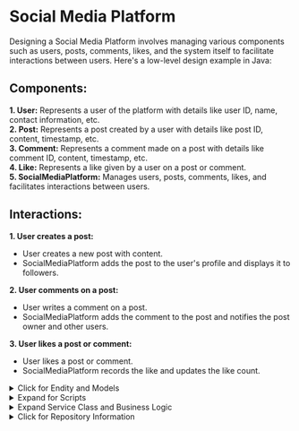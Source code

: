 # Social Media Platform

Designing a Social Media Platform involves managing various components such as users, posts, comments, likes, and the system itself to facilitate interactions between users. Here's a low-level design example in Java:

## Components:

**1.  User:** Represents a user of the platform with details like user ID, name, contact information, etc.<br />
**2.  Post:** Represents a post created by a user with details like post ID, content, timestamp, etc.<br />
**3.  Comment:** Represents a comment made on a post with details like comment ID, content, timestamp, etc.<br />
**4.  Like:** Represents a like given by a user on a post or comment.<br />
**5.  SocialMediaPlatform:** Manages users, posts, comments, likes, and facilitates interactions between users.<br />

## Interactions:

**1. User creates a post:**

*  User creates a new post with content.
*  SocialMediaPlatform adds the post to the user's profile and displays it to followers.
  
**2.  User comments on a post:**
*  User writes a comment on a post.
*  SocialMediaPlatform adds the comment to the post and notifies the post owner and other users.
  
**3.  User likes a post or comment:**
*  User likes a post or comment.
*  SocialMediaPlatform records the like and updates the like count.


<details>
  <summary> Click for Endity and Models</summary>

  ```ruby

@Entity
public class User {
    @Id
    private String userId;
    private String name;
    private String contactInfo;

    @OneToMany(mappedBy = "author")
    private List<Post> posts;

    @ManyToMany(mappedBy = "followers")
    private List<User> followers;

    // Constructors, getters, and setters
}

@Entity
public class Post {
    @Id
    private String postId;
    private String content;

    @ManyToOne
    @JoinColumn(name = "user_id")
    private User author;

    private Date timestamp;

    @OneToMany(mappedBy = "post")
    private List<Comment> comments;

    private int likeCount;
    // Constructors, getters, and setters
}


@Entity
public class Comment {
    @Id
    private String commentId;
    private String content;

    @ManyToOne
    @JoinColumn(name = "user_id")
    private User author;

    @ManyToOne
    @JoinColumn(name = "post_id")
    private Post post;

    private Date timestamp;
    // Constructors, getters, and setters
}

@Entity
public class Like {
    @Id
    @GeneratedValue(strategy = GenerationType.AUTO)
    private UUID likeId;

    @ManyToOne
    @JoinColumn(name = "user_id")
    private User user;

    @ManyToOne
    @JoinColumn(name = "post_id")
    private Post post;

    @ManyToOne
    @JoinColumn(name = "comment_id")
    private Comment comment;

    // Constructors, getters, and setters
}
  ```
</details>
<details>
  <summary>Expand for Scripts</summary>
  
```ruby
 In the Like entity:
* We added annotations to establish many-to-one relationships with User, Post, and Comment entities.
* Each relationship is mapped by a foreign key column in the likes table (user_id, post_id, comment_id).

Scripts

CREATE TABLE users (
    user_id VARCHAR(255) PRIMARY KEY,
    name VARCHAR(255),
    contact_info VARCHAR(255)
);

In the User entity, the mappedBy = "author" attribute in the @OneToMany annotation indicates that the User entity is the inverse side of the relationship with the Post entity. It correctly maps the posts field in the User entity to the author field in the Post entity.

CREATE TABLE posts (
    post_id VARCHAR(255) PRIMARY KEY,
    content TEXT,
    user_id VARCHAR(255),
    timestamp TIMESTAMP,
    like_count INT,
    FOREIGN KEY (user_id) REFERENCES users(user_id)
);

In the Post entity, the mappedBy = "post" attribute in the @OneToMany annotation indicates that the Post entity is the inverse side of the relationship with the Comment entity. It correctly maps the comments field in the Post entity to the post field in the Comment entity.

CREATE TABLE comments (
    comment_id VARCHAR(255) PRIMARY KEY,
    content TEXT,
    user_id VARCHAR(255),
    post_id VARCHAR(255),
    timestamp TIMESTAMP,
    FOREIGN KEY (user_id) REFERENCES users(user_id),
    FOREIGN KEY (post_id) REFERENCES posts(post_id)
); 
In the Comment entity, the mappedBy attribute is not needed because it does not have a bidirectional relationship with any other entity. Instead, it defines two @ManyToOne relationships with the User and Post entities, mapping the author and post fields respectively.

CREATE TABLE likes (
    like_id UUID PRIMARY KEY,
    user_id VARCHAR(255),
    post_id VARCHAR(255),
    comment_id VARCHAR(255),
    FOREIGN KEY (user_id) REFERENCES users(user_id),
    FOREIGN KEY (post_id) REFERENCES posts(post_id),
    FOREIGN KEY (comment_id) REFERENCES comments(comment_id)
);

In the Like entity, the mappedBy attribute is not used because it does not have a bidirectional relationship with any other entity. Instead, it defines three @ManyToOne relationships with the User, Post, and Comment entities, mapping the user, post, and comment fields respectively.

CREATE TABLE followers (
    user_id VARCHAR(255),
    follower_id VARCHAR(255),
    PRIMARY KEY (user_id, follower_id),
    FOREIGN KEY (user_id) REFERENCES users(user_id),
    FOREIGN KEY (follower_id) REFERENCES users(user_id)
);

CREATE TABLE user_posts (
    post_id VARCHAR(255) PRIMARY KEY,
    user_id VARCHAR(255) REFERENCES users(user_id)
);

1. Followers table will represent the many-to-many relationship between users and their followers.

In this script:
* The followers table represents the many-to-many relationship between users and their followers.
* It has two columns: user_id and follower_id, both of which are foreign keys referencing the user_id column in the users table.
* The combination of user_id and follower_id is the primary key to ensure that a user cannot have duplicate followers.

2. User-Posts Relationship table will represent the one-to-many relationship between users and their posts.

In this script:
* The user_posts table represents the one-to-many relationship between users and their posts.
* It has two columns: post_id and user_id, where user_id is a foreign key referencing the user_id column in the users table.

```
</details>


<details>
  <summary>Expand Service Class and Business Logic </summary>
  
```ruby
import java.util.*;

class SocialMediaPlatform {
    private Map<String, User> users;
    private Map<String, Post> posts;

    public SocialMediaPlatform() {
        this.users = new HashMap<>();
        this.posts = new HashMap<>();
    }

    public void registerUser(User user) {
        users.put(user.getUserId(), user);
    }

    public void createPost(String userId, String content) {
        User user = users.get(userId);
        if (user != null) {
            Post post = new Post(UUID.randomUUID().toString(), content, user, new Date(), new ArrayList<>(), 0);
            user.getPosts().add(post);
            posts.put(post.getPostId(), post);
        }
    }

    public void addComment(String postId, Comment comment) {
        Post post = posts.get(postId);
        if (post != null) {
            post.getComments().add(comment);
        }
    }

    public void likePost(String postId, User user) {
        Post post = posts.get(postId);
        if (post != null) {
            Like like = new Like(UUID.randomUUID().toString(), user, post, null);
            post.setLikeCount(post.getLikeCount() + 1);
        }
    }

    public void likeComment(String commentId, User user) {
        // Similar to likePost method, but for comments
    }

    // Other methods for user-specific operations, post-specific operations, etc.
}
```
</details>

<details>
  <summary> Click for Repository Information</summary>
  ```ruby
import org.springframework.data.jpa.repository.JpaRepository;
import org.springframework.stereotype.Repository;

@Repository
public interface UserRepository extends JpaRepository<User, String> {
}

import org.springframework.data.jpa.repository.JpaRepository;
import org.springframework.stereotype.Repository;

@Repository
public interface PostRepository extends JpaRepository<Post, String> {
}

import org.springframework.data.jpa.repository.JpaRepository;
import org.springframework.stereotype.Repository;

@Repository
public interface CommentRepository extends JpaRepository<Comment, String> {
}

import org.springframework.data.jpa.repository.JpaRepository;
import org.springframework.stereotype.Repository;

@Repository
public interface LikeRepository extends JpaRepository<Comment, String> {
}
  ```
</details>
In this design:

The **User** class represents a user of the platform with details like user ID, name, contact information, etc. <br />
The **Post** class represents a post created by a user with details like post ID, content, author, timestamp, etc. <br />
The **Comment** class represents a comment made on a post with details like comment ID, content, author, timestamp, etc.<br />
The **Like** class represents a like given by a user on a post or comment. <br />
The **SocialMediaPlatform** class manages users, posts, comments, likes, and facilitates interactions between users.<br />

This is a basic example. In a real-world scenario, you would need to consider additional features like authentication, authorization, encryption for sensitive information, search and filtering options, notifications, and more. Additionally, error handling, concurrency control, and database integration would be crucial for a production-level system.



